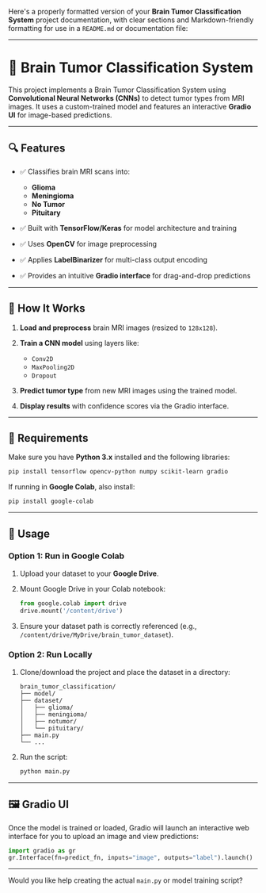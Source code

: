 Here's a properly formatted version of your **Brain Tumor Classification System** project documentation, with clear sections and Markdown-friendly formatting for use in a `README.md` or documentation file:

---

# 🧠 Brain Tumor Classification System

This project implements a Brain Tumor Classification System using **Convolutional Neural Networks (CNNs)** to detect tumor types from MRI images. It uses a custom-trained model and features an interactive **Gradio UI** for image-based predictions.

---

## 🔍 Features

* ✅ Classifies brain MRI scans into:

  * **Glioma**
  * **Meningioma**
  * **No Tumor**
  * **Pituitary**
* ✅ Built with **TensorFlow/Keras** for model architecture and training
* ✅ Uses **OpenCV** for image preprocessing
* ✅ Applies **LabelBinarizer** for multi-class output encoding
* ✅ Provides an intuitive **Gradio interface** for drag-and-drop predictions

---

## 🧠 How It Works

1. **Load and preprocess** brain MRI images (resized to `128x128`).
2. **Train a CNN model** using layers like:

   * `Conv2D`
   * `MaxPooling2D`
   * `Dropout`
3. **Predict tumor type** from new MRI images using the trained model.
4. **Display results** with confidence scores via the Gradio interface.

---

## 📁 Requirements

Make sure you have **Python 3.x** installed and the following libraries:

```bash
pip install tensorflow opencv-python numpy scikit-learn gradio
```

If running in **Google Colab**, also install:

```bash
pip install google-colab
```

---

## 🚀 Usage

### Option 1: Run in Google Colab

1. Upload your dataset to your **Google Drive**.
2. Mount Google Drive in your Colab notebook:

   ```python
   from google.colab import drive
   drive.mount('/content/drive')
   ```
3. Ensure your dataset path is correctly referenced (e.g., `/content/drive/MyDrive/brain_tumor_dataset`).

### Option 2: Run Locally

1. Clone/download the project and place the dataset in a directory:

   ```
   brain_tumor_classification/
   ├── model/
   ├── dataset/
   │   ├── glioma/
   │   ├── meningioma/
   │   ├── notumor/
   │   └── pituitary/
   ├── main.py
   └── ...
   ```
2. Run the script:

   ```bash
   python main.py
   ```

---

## 🖼️ Gradio UI

Once the model is trained or loaded, Gradio will launch an interactive web interface for you to upload an image and view predictions:

```python
import gradio as gr
gr.Interface(fn=predict_fn, inputs="image", outputs="label").launch()
```

---

Would you like help creating the actual `main.py` or model training script?
